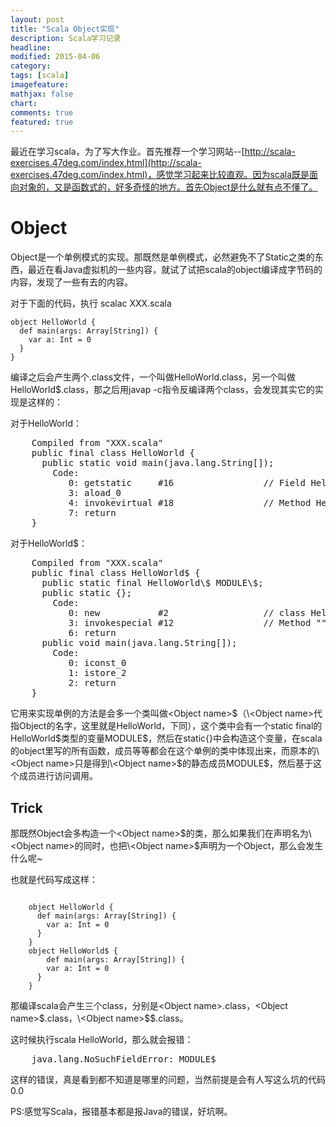 ```yaml
---
layout: post
title: "Scala Object实现"
description: Scala学习记录
headline:
modified: 2015-04-06
category: 
tags: [scala]
imagefeature:
mathjax: false
chart:
comments: true
featured: true
---
```


最近在学习scala，为了写大作业。首先推荐一个学习网站--[http://scala-exercises.47deg.com/index.html](http://scala-exercises.47deg.com/index.html)，感觉学习起来比较直观。因为scala既是面向对象的，又是函数式的，好多奇怪的地方。首先Object是什么就有点不懂了。

# Object

Object是一个单例模式的实现。那既然是单例模式，必然避免不了Static之类的东西，最近在看Java虚拟机的一些内容，就试了试把scala的object编译成字节码的内容，发现了一些有去的内容。

对于下面的代码，执行 scalac XXX.scala

	object HelloWorld {
	  def main(args: Array[String]) {
	    var a: Int = 0
	  }
	}

编译之后会产生两个.class文件，一个叫做HelloWorld.class，另一个叫做HelloWorld\$.class，那之后用javap -c指令反编译两个class，会发现其实它的实现是这样的：

对于HelloWorld：
<pre>
	Compiled from "XXX.scala"
	public final class HelloWorld {
	  public static void main(java.lang.String[]);
	    Code:
	       0: getstatic     #16                 // Field HelloWorld$.MODULE\$:LHelloWorld$;
	       3: aload_0
	       4: invokevirtual #18                 // Method HelloWorld$.main:([Ljava/lang/String;)V
	       7: return
	}
</pre>
对于HelloWorld\$：
<pre>
	Compiled from "XXX.scala"
	public final class HelloWorld$ {
	  public static final HelloWorld\$ MODULE\$;
	  public static {};
	    Code:
	       0: new           #2                  // class HelloWorld$
	       3: invokespecial #12                 // Method "<init>":()V
	       6: return
	  public void main(java.lang.String[]);
	    Code:
	       0: iconst_0
	       1: istore_2
	       2: return
	}
</pre>
它用来实现单例的方法是会多一个类叫做\<Object name>$（\<Object name>代指Object的名字，这里就是HelloWorld，下同），这个类中会有一个static final的HelloWorld$类型的变量MODULE$，然后在static{}中会构造这个变量，在scala的object里写的所有函数，成员等等都会在这个单例的类中体现出来，而原本的\<Object name>只是得到\<Object name>$的静态成员MODULE$，然后基于这个成员进行访问调用。

## Trick

那既然Object会多构造一个\<Object name>$的类，那么如果我们在声明名为\<Object name>的同时，也把\<Object name>$声明为一个Object，那么会发生什么呢~

也就是代码写成这样：
<pre><code>
	object HelloWorld {
	  def main(args: Array[String]) {
	    var a: Int = 0
	  }
	}
	object HelloWorld$ {
		def main(args: Array[String]) {
	    var a: Int = 0
	  }
	}
</code></pre>
那编译scala会产生三个class，分别是\<Object name>.class，\<Object name>$.class，\<Object name>$$.class。

这时候执行scala HelloWorld，那么就会报错：

<pre>
	java.lang.NoSuchFieldError: MODULE$
</pre>

这样的错误，真是看到都不知道是哪里的问题，当然前提是会有人写这么坑的代码0.0

PS:感觉写Scala，报错基本都是报Java的错误，好坑啊。